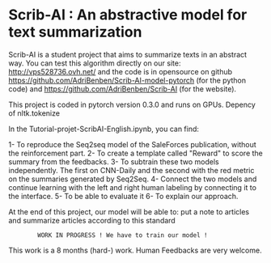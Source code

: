 # Scrib-AI : An abstractive model for text summarization 

Scrib-AI is a student project that aims to summarize texts in an abstract way. You can test this algorithm directly on our site: http://vps528736.ovh.net/ and the code is in opensource on github https://github.com/AdriBenben/Scrib-AI-model-pytorch (for the python code) and https://github.com/AdriBenben/Scrib-AI (for the website).


This project is coded in pytorch version 0.3.0 and runs on GPUs. Depency of nltk.tokenize


In the Tutorial-projet-ScribAI-English.ipynb, you can find:

1- To reproduce the Seq2seq model of the SaleForces publication, without the reinforcement part.
2- To create a template called "Reward" to score the summary from the feedbacks.
3- To subtrain these two models independently. The first on CNN-Daily and the second with the red metric on the summaries generated by Seq2Seq.
4- Connect the two models and continue learning with the left and right human labeling by connecting it to the interface.
5- To be able to evaluate it
6- To explain our approach.

At the end of this project, our model will be able to: put a note to articles and summarize articles according to this standard

			
			WORK IN PROGRESS ! We have to train our model !


This work is a 8 months (hard-) work. Human Feedbacks are very welcome.


